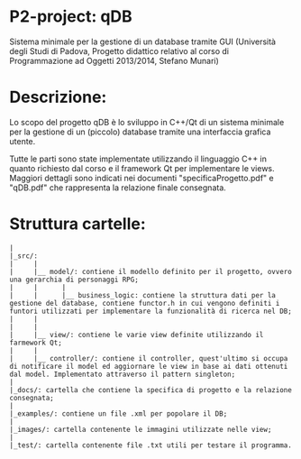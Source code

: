 # P2-project: qDB
Sistema minimale per la gestione di un database tramite GUI (Università degli Studi di Padova, Progetto didattico relativo al corso di Programmazione ad Oggetti 2013/2014, Stefano Munari)

# Descrizione:
Lo scopo del progetto qDB è lo sviluppo in C++/Qt di un sistema minimale per la gestione di un (piccolo) database tramite una interfaccia grafica utente.

Tutte le parti sono state implementate utilizzando il linguaggio C++ in quanto richiesto dal corso e il framework Qt per implementare le views. Maggiori dettagli sono indicati nei documenti "specificaProgetto.pdf" e "qDB.pdf" che rappresenta la relazione finale consegnata.

# Struttura cartelle:
	
    |
    |_src/:
	|     |
	|	  |__ model/: contiene il modello definito per il progetto, ovvero una gerarchia di personaggi RPG;
	|	  |		 |
	|	  |		 |__ business_logic: contiene la struttura dati per la gestione del database, contiene functor.h in cui vengono definiti i funtori utilizzati per implementare la funzionalità di ricerca nel DB;
	|	  |
	|	  |
	|	  |__ view/: contiene le varie view definite utilizzando il farmework Qt;
	|	  |
	|	  |__ controller/: contiene il controller, quest'ultimo si occupa di notificare il model ed aggiornare le view in base ai dati ottenuti dal model. Implementato attraverso il pattern singleton;
    |
	|_docs/: cartella che contiene la specifica di progetto e la relazione consegnata;
	|
	|_examples/: contiene un file .xml per popolare il DB;
	|
	|_images/: cartella contenente le immagini utilizzate nelle view;
	|
	|_test/: cartella contenente file .txt utili per testare il programma.